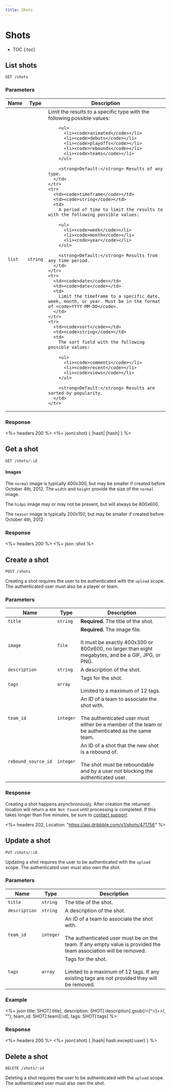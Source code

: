 ```yaml
---
title: Shots
---
```


# Shots

* TOC
{:toc}

## List shots

    GET /shots

### Parameters

<table>
  <thead>
    <tr>
      <th>Name</th>
      <th>Type</th>
      <th>Description</th>
    </tr>
  </thead>
  <tbody>
    <tr>
      <td><code>list</code></td>
      <td><code>string</code></td>
      <td>
        Limit the results to a specific type with the following possible values:

        <ul>
          <li><code>animated</code></li>
          <li><code>debuts</code></li>
          <li><code>playoffs</code></li>
          <li><code>rebounds</code></li>
          <li><code>teams</code></li>
        </ul>

        <strong>Default:</strong> Results of any type.
      </td>
    </tr>
    <tr>
      <td><code>timeframe</code></td>
      <td><code>string</code></td>
      <td>
        A period of time to limit the results to with the following possible values:

        <ul>
          <li><code>week</code></li>
          <li><code>month</code></li>
          <li><code>year</code></li>
        </ul>

        <strong>Default:</strong> Results from any time period.
      </td>
    </tr>
    <tr>
      <td><code>date</code></td>
      <td><code>date</code></td>
      <td>
        Limit the timeframe to a specific date, week, month, or year. Must be in the format of <code>YYYY-MM-DD</code>.
      </td>
    </tr>
    <tr>
      <td><code>sort</code></td>
      <td><code>string</code></td>
      <td>
        The sort field with the following possible values:

        <ul>
          <li><code>comments</code></li>
          <li><code>recent</code></li>
          <li><code>views</code></li>
        </ul>

        <strong>Default:</strong> Results are sorted by popularity.
      </td>
    </tr>
  </tbody>
</table>

### Response

<%= headers 200 %>
<%= json(:shot) { |hash| [hash] } %>

## Get a shot

    GET /shots/:id

#### Images

The `normal` image is typically 400x300, but may be smaller if created before
October 4th, 2012. The `width` and `height` provide the size of the `normal`
image.

The `hidpi` image may or may not be present, but will always be 800x600.

The `teaser` image is typically 200x150, but may be smaller if created before
October 4th, 2012.

### Response

<%= headers 200 %>
<%= json :shot %>

## Create a shot

    POST /shots

Creating a shot requires the user to be authenticated with the `upload` scope.
The authenticated user must also be a player or team.

### Parameters

| Name | Type | Description |
|------|------|-------------|
| `title` | `string` | **Required.** The title of the shot. |
| `image` | `file` | **Required.** The image file.<br><br>It must be exactly 400x300 or 800x600, no larger than eight megabytes, and be a GIF, JPG, or PNG. |
| `description` | `string` | A description of the shot. |
| `tags` | `array` | Tags for the shot.<br><br>Limited to a maximum of 12 tags. |
| `team_id` | `integer` | An ID of a team to associate the shot with.<br><br>The authenticated user must either be a member of the team or be authenticated as the same team. |
| `rebound_source_id` | `integer` | An ID of a shot that the new shot is a rebound of.<br><br>The shot must be reboundable and by a user not blocking the authenticated user. |

### Response

Creating a shot happens asynchronously. After creation the returned location
will return a `404 Not Found` until processing is completed. If this takes
longer than five minutes, be sure to [contact
support](https://dribbble.com/contact?api).

<%= headers 202, Location: "https://api.dribbble.com/v1/shots/471756" %>

## Update a shot

    PUT /shots/:id

Updating a shot requires the user to be authenticated with the `upload` scope.
The authenticated user must also own the shot.

### Parameters

| Name | Type | Description |
|------|------|-------------|
| `title` | `string` | The title of the shot. |
| `description` | `string` | A description of the shot. |
| `team_id` | `integer` | An ID of a team to associate the shot with.<br><br>The authenticated user must be on the team. If any empty value is provided the team association will be removed. |
| `tags` | `array` | Tags for the shot.<br><br>Limited to a maximum of 12 tags. If any existing tags are not provided they will be removed. |

### Example

<%= json title: SHOT[:title],
  description: SHOT[:description].gsub(/<[^>]+>/, ""),
  team_id: SHOT[:team][:id],
  tags: SHOT[:tags] %>

### Response

<%= headers 200 %>
<%= json(:shot) { |hash| hash.except(:user) } %>

## Delete a shot

    DELETE /shots/:id

Deleting a shot requires the user to be authenticated with the `upload` scope.
The authenticated user must also own the shot.
